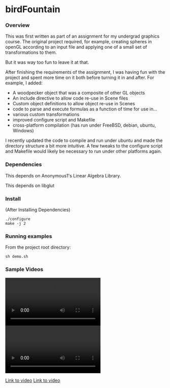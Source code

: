 birdFountain
=====================================================

### Overview

This was first written as part of an assignment for my undergrad graphics
course. The original project required, for example, creating spheres in
openGL according to an input file and applying one of a small set of
transformations to them.

But it was way too fun to leave it at that.

After finishing the requirements of the assignment, I was
having fun with the project and spent more time on it both before
turning it in and after. For example, I added:

- A woodpecker object that was a composite of other GL objects
- An include directive to allow code re-use in Scene files
- Custom object definitions to allow object re-use in Scenes
- code to parse and execute formulas as a function of time for use in...
- various custom transformations
- improved configure script and Makefile
- cross-platform compilation (has run under FreeBSD, debian, ubuntu, Windows) 

I recently updated the code to compile and run under ubuntu and made
the directory structure a bit more intuitive. A few tweaks to the
configure script and Makefile would likely be necessary to run
under other platforms again.

### Dependencies

This depends on Anonymous1's Linear Algebra Library.

This depends on libglut

### Install

(After Installing Dependencies)

```
./configure
make -j 2
```

### Running examples

From the project root directory:

`sh demo.sh`

### Sample Videos

 <video controls>
  <source src="https://kingcountybusinesslaw.com/misc/birdFountain1.ogv" type="video/ogg">
Your browser does not support the video tag.
</video>

<video controls>
  <source src="https://kingcountybusinesslaw.com/misc/birdFountain2.ogv" type="video/ogg">
Your browser does not support the video tag.
</video>

<a href="https://kingcountybusinesslaw.com/misc/birdFountain1.ogv">Link to video</a>
<a href="https://kingcountybusinesslaw.com/misc/birdFountain2.ogv">Link to video</a>
